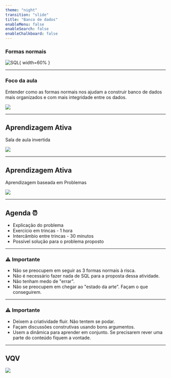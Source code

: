 ```yaml
---
theme: "night"
transition: "slide"
title: "Banco de dados"
enableMenu: false
enableSearch: false
enableChalkboard: false
---
```


### Formas normais

![SQL](https://media2.giphy.com/media/vISmwpBJUNYzukTnVx/giphy.gif){ width=60% }

---

### Foco da aula

Entender como as formas normais nos ajudam a construir banco de dados mais organizados e com mais integridade entre os dados.

![](https://media.giphy.com/media/kPrlykW2TpVU4HWx2O/giphy.gif)

---

## Aprendizagem Ativa 

Sala de aula invertida

![](https://media.giphy.com/media/Jo85Nij8XBKRvY5O00/giphy.gif)

---

## Aprendizagem Ativa 

Aprendizagem baseada em Problemas

![](https://media.giphy.com/media/zAJjKvxG4sCMKN4zov/giphy.gif)

---

## Agenda ⏰

- Explicação do problema
- Exercício em trincas - 1 hora
- Intercâmbio entre trincas - 30 minutos
- Possível solução para o problema proposto

---

### ⚠️ Importante

- Não se preocupem em seguir as 3 formas normais à risca.
- Não é necessário fazer nada de SQL para a proposta dessa atividade.
- Não tenham medo de "errar".
- Não se preocupem em chegar ao "estado da arte". Façam o que conseguirem.

---

### ⚠️ Importante

- Deixem a criatividade fluir. Não tentem se podar.
- Façam discussões construtivas usando bons argumentos.
- Usem a dinâmica para aprender em conjunto. Se precisarem rever uma parte do conteúdo fiquem a vontade.


---

## VQV

![](https://media.giphy.com/media/l4KiaUHXv3dlpaUfu/giphy.gif)



